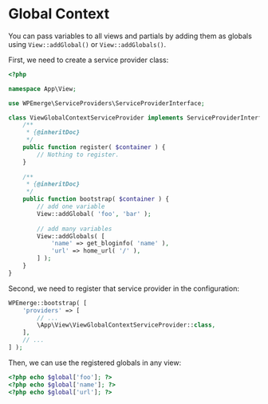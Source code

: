 # Global Context

You can pass variables to all views and partials by adding them as globals using `View::addGlobal()` or `View::addGlobals()`.

First, we need to create a service provider class:
```php
<?php

namespace App\View;

use WPEmerge\ServiceProviders\ServiceProviderInterface;

class ViewGlobalContextServiceProvider implements ServiceProviderInterface {
    /**
     * {@inheritDoc}
     */
    public function register( $container ) {
        // Nothing to register.
    }
  
    /**
     * {@inheritDoc}
     */
    public function bootstrap( $container ) {
        // add one variable
        View::addGlobal( 'foo', 'bar' );
        
        // add many variables
        View::addGlobals( [
            'name' => get_bloginfo( 'name' ),
            'url' => home_url( '/' ),
        ] );
    }
}
```

Second, we need to register that service provider in the configuration:
```php
WPEmerge::bootstrap( [
    'providers' => [
        // ...
        \App\View\ViewGlobalContextServiceProvider::class,
    ],
    // ...
] );
```

Then, we can use the registered globals in any view:
```php
<?php echo $global['foo']; ?>
<?php echo $global['name']; ?>
<?php echo $global['url']; ?>
```
